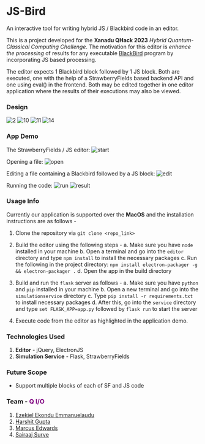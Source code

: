 # JS-Bird 
An interactive tool for writing hybrid JS / Blackbird code in an editor.

This is a project developed for the **Xanadu QHack 2023** *Hybrid Quantum-Classical Computing Challenge*. The motivation for this editor is *enhance the processing* of results for any executable [BlackBird](https://quantum-blackbird.readthedocs.io/en/latest/index.html) program by incorporating JS based processing.

The editor expects 1 Blackbird block followed by 1 JS block. Both are executed, one with the help of a StrawberryFields based backend API and one using eval() in the frontend. Both may be edited together in one editor application where the results of their executions may also be viewed.

### Design

![2](design/Frame_2.png)
![10](design/Frame_10.png)
![11](design/Frame_11.png)
![14](design/Frame_14.png)

### App Demo 

The StrawberryFields / JS editor:
![start](design/0.png)

Opening a file:
![open](design/1.png)

Editing a file containing a Blackbird followed by a JS block:
![edit](design/2.png)

Running the code:
![run](design/3.png)
![result](design/4.png)

### Usage Info 
 Currently our application is supported over the **MacOS** and the installation instructions are as follows - 

1. Clone the repository via `git clone <repo_link>`
2. Build the editor using the following steps - 
   a. Make sure you have `node` installed in your machine
   b. Open a terminal and go into the `editor` directory and type `npm install` to install the necessary packages 
   c. Run the following in the project directory:
`
npm install electron-packager -g &&
electron-packager .
`
   d. Open the app in the build directory

3. Build and run the `flask` server as follows - 
    a. Make sure you have `python` and `pip` installed in your machine
    b. Open a new terminal and go into the `simulationservice` directory
    c. Type `pip install -r requirements.txt` to install necessary packages
    d. After this, go into the `service` directory and type `set FLASK_APP=app.py` followed by `flask run` to start the server

4. Execute code from the editor as highlighted in the application demo. 



### Technologies Used

1. **Editor** - jQuery, ElectronJS
2. **Simulation Service** - Flask, StrawberryFields

### Future Scope 

- Support multiple blocks of each of SF and JS code
 
### Team - <font color = 'purple'>Q I/O</font>

1. [Ezekiel Ekondu Emmanuelaudu](https://i-ex3c.github.io/Portfolio/)
2. [Harshit Gupta](https://github.com/TheGupta2012)
3. [Marcus Edwards](https://github.com/comp-phys-marc)
4. [Sairaaj Surve](https://github.com/SairaajSurve)






